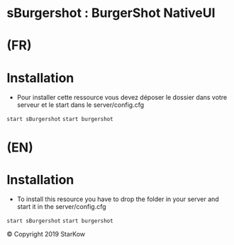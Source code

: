 # sBurgershot : BurgerShot NativeUI

# (FR)

# Installation

- Pour installer cette ressource vous devez déposer le dossier dans votre serveur et le start dans le server/config.cfg

`start sBurgershot`
`start burgershot`

# (EN)

# Installation

- To install this resource you have to drop the folder in your server and start it in the server/config.cfg

`start sBurgershot`
`start burgershot`

© Copyright 2019 StarKow
